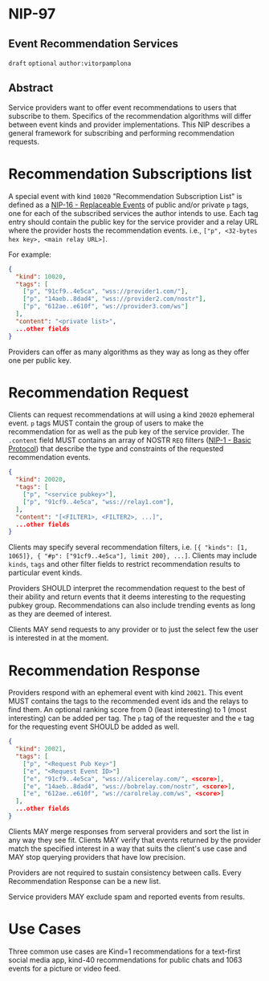 NIP-97
======

Event Recommendation Services
-----------------------------

`draft` `optional` `author:vitorpamplona`

## Abstract

Service providers want to offer event recommendations to users that subscribe to them. Specifics of the recommendation algorithms will differ between event kinds and provider implementations. This NIP describes a general framework for subscribing and performing recommendation requests.

# Recommendation Subscriptions list

A special event with kind `10020` "Recommendation Subscription List" is defined as a [NIP-16 - Replaceable Events](16.md) of public and/or private `p` tags, one for each of the subscribed services the author intends to use. Each tag entry should contain the public key for the service provider and a relay URL where the provider hosts the recommendation events. i.e., `["p", <32-bytes hex key>, <main relay URL>]`.

For example:

```json
{
  "kind": 10020,
  "tags": [
    ["p", "91cf9..4e5ca", "wss://provider1.com/"],
    ["p", "14aeb..8dad4", "wss://provider2.com/nostr"],
    ["p", "612ae..e610f", "ws://provider3.com/ws"]
  ],
  "content": "<private list>",
  ...other fields
}
```

Providers can offer as many algorithms as they way as long as they offer one per public key. 

# Recommendation Request

Clients can request recommendations at will using a kind `20020` ephemeral event. `p` tags MUST contain the group of users to make the recommendation for as well as the pub key of the service provider. The `.content` field MUST contains an array of NOSTR `REQ` filters ([NIP-1 - Basic Protocol](1.md)) that describe the type and constraints of the requested recommendation events.

```json
{
  "kind": 20020,
  "tags": [
    ["p", "<service pubkey>"],
    ["p", "91cf9..4e5ca", "wss://relay1.com"],
  ],
  "content": "[<FILTER1>, <FILTER2>, ...]",
  ...other fields
}
```

Clients may specify several recommendation filters, i.e. `[{ "kinds": [1, 1065]}, { "#p": ["91cf9..4e5ca"], limit 200}, ...]`. Clients may include `kinds`, `tags` and other filter fields to restrict recommendation results to particular event kinds.

Providers SHOULD interpret the recommendation request to the best of their ability and return events that it deems interesting to the requesting pubkey group. Recommendations can also include trending events as long as they are deemed of interest.

Clients MAY send requests to any provider or to just the select few the user is interested in at the moment.

# Recommendation Response

Providers respond with an ephemeral event with kind `20021`. This event MUST contains the tags to the recommended event ids and the relays to find them. An optional ranking score from 0 (least interesting) to 1 (most interesting) can be added per tag. The `p` tag of the requester and the `e` tag for the requesting event SHOULD be added as well. 

```json
{
  "kind": 20021,
  "tags": [
    ["p", "<Request Pub Key>"]
	["e", "<Request Event ID>"]
    ["e", "91cf9..4e5ca", "wss://alicerelay.com/", <score>],
    ["e", "14aeb..8dad4", "wss://bobrelay.com/nostr", <score>],
    ["e", "612ae..e610f", "ws://carolrelay.com/ws", <score>]
  ],
  ...other fields
}
```

Clients MAY merge responses from serveral providers and sort the list in any way they see fit. Clients MAY verify that events returned by the provider match the specified interest in a way that suits the client's use case and MAY stop querying providers that have low precision.

Providers are not required to sustain consistency between calls. Every Recommendation Response can be a new list.

Service providers MAY exclude spam and reported events from results.

# Use Cases

Three common use cases are Kind=1 recommendations for a text-first social media app, kind-40 recommendations for public chats and 1063 events for a picture or video feed.